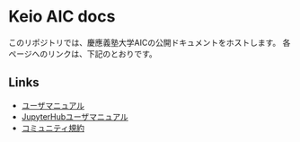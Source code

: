 # Keio AIC docs
このリポジトリでは、慶應義塾大学AICの公開ドキュメントをホストします。
各ページへのリンクは、下記のとおりです。

## Links
- [ユーザマニュアル](./user_manual)
- [JupyterHubユーザマニュアル](./jupyterhub_user_manual)
- [コミュニティ規約](./community_rules)
